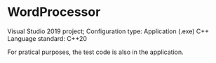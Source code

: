 # WordProcessor

Visual Studio 2019 project;
Configuration type: Application (.exe)
C++ Language standard: C++20

For pratical purposes, the test code is also in the application.

